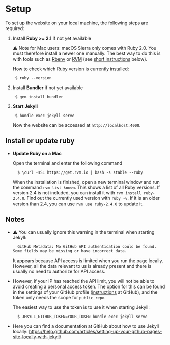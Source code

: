 # Setup

To set up the website on your local machine, the following steps are required:

1. Install __Ruby >= 2.1__ if not yet available

    ⚠️ Note for Mac users: macOS Sierra only comes with Ruby 2.0. You must therefore install a newer one manually. The best way to do this is with tools such as [Rbenv](http://rbenv.org) or [RVM](https://rvm.io) (see [short instructions](#install-or-update-ruby) below).
    
    How to check which Ruby version is currently installed:
   
        $ ruby --version
        
    
2. Install __Bundler__ if not yet available

        $ gem install bundler

3. __Start Jekyll__

        $ bundle exec jekyll serve

    Now the website can be accessed at `http://localhost:4000`.
    
## Install or update ruby

- **Update Ruby on a Mac**

    Open the terminal and enter the following command
    
        $ \curl -sSL https://get.rvm.io | bash -s stable --ruby
    
    When the installation is finished, open a new terminal window and run the command `rvm list known`. This shows a list of all Ruby versions. If version 2.4 is not included, you can install it with `rvm install ruby-2.4.0`. Find out the currently used version with `ruby -v`. If it is an older version than 2.4, you can use `rvm use ruby-2.4.0` to update it.

## Notes

* ⚠️ You can usually ignore this warning in the terminal when starting Jekyll:
    
        GitHub Metadata: No GitHub API authentication could be found. Some fields may be missing or have incorrect data.

    It appears because API access is limited when you run the page locally. However, all the data relevant to us is already present and there is usually no need to authorize for API access.

* However, if your IP has reached the API limit, you will not be able to avoid creating a personal access token. The option for this can be found in the settings of your GitHub profile ([instructions]((https://help.github.com/articles/creating-an-access-token-for-command-line-use/)) at GitHub), and the token only needs the scope for `public_repo`.

    The easiest way to use the token is to use it when starting Jekyll:

        $ JEKYLL_GITHUB_TOKEN=YOUR_TOKEN bundle exec jekyll serve

* Here you can find a documentation at GitHub about how to use Jekyll locally: https://help.github.com/articles/setting-up-your-github-pages-site-locally-with-jekyll/
